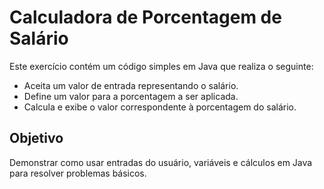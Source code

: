 # Calculadora de Porcentagem de Salário

Este exercício contém um código simples em Java que realiza o seguinte:

- Aceita um valor de entrada representando o salário.
- Define um valor para a porcentagem a ser aplicada.
- Calcula e exibe o valor correspondente à porcentagem do salário.

## Objetivo

Demonstrar como usar entradas do usuário, variáveis e cálculos em Java para resolver problemas básicos.